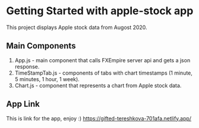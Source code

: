 # Getting Started with apple-stock app

This project displays Apple stock data from Augost 2020.

## Main Components 

1. App.js - main component that calls FXEmpire server api and gets a json response.
2. TimeStampTab.js - components of tabs with chart timestamps (1 minute, 5 minutes, 1 hour, 1 week).
3. Chart.js - component that represents a chart from Apple stock data.

## App Link

This is link for the app, enjoy :)
https://gifted-tereshkova-701afa.netlify.app/

